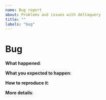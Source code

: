 ```yaml
---
name: Bug report
about: Problems and issues with deltaquery
title: ""
labels: "bug"
---
```


# Bug

**What happened**:

**What you expected to happen**:

**How to reproduce it**:

**More details**:
